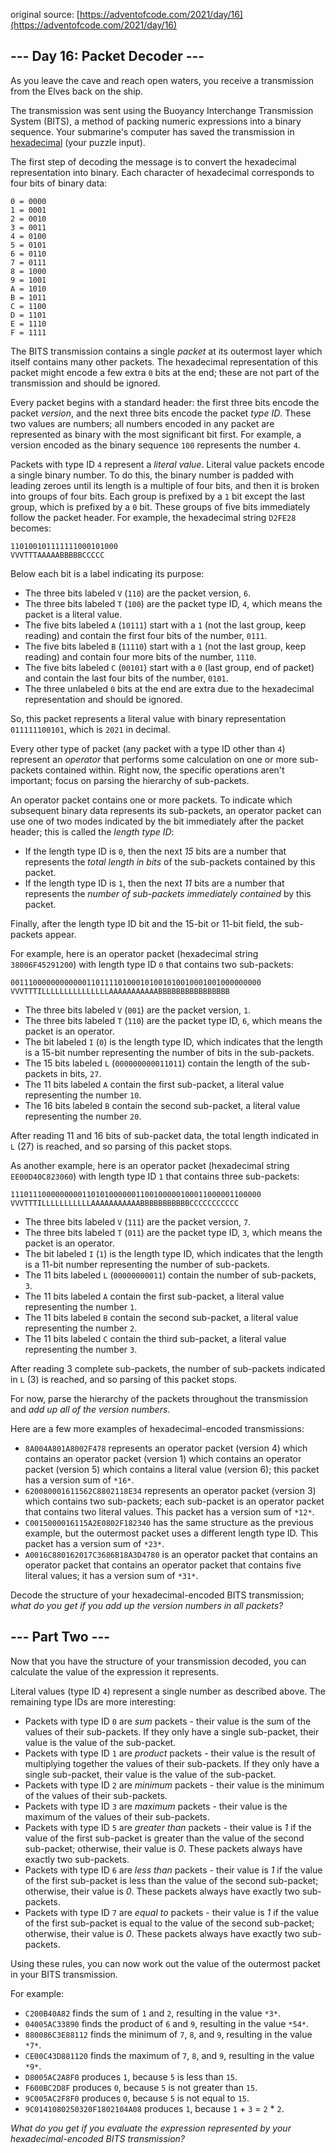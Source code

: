 original source: [https://adventofcode.com/2021/day/16](https://adventofcode.com/2021/day/16)
## --- Day 16: Packet Decoder ---
As you leave the cave and reach open waters, you receive a transmission from the Elves back on the ship.

The transmission was sent using the Buoyancy Interchange Transmission System (BITS), a method of packing numeric expressions into a binary sequence. Your submarine's computer has saved the transmission in [hexadecimal](https://en.wikipedia.org/wiki/Hexadecimal) (your puzzle input).

The first step of decoding the message is to convert the hexadecimal representation into binary. Each character of hexadecimal corresponds to four bits of binary data:

```
0 = 0000
1 = 0001
2 = 0010
3 = 0011
4 = 0100
5 = 0101
6 = 0110
7 = 0111
8 = 1000
9 = 1001
A = 1010
B = 1011
C = 1100
D = 1101
E = 1110
F = 1111
```

The BITS transmission contains a single *packet* at its outermost layer which itself contains many other packets. The hexadecimal representation of this packet might encode a few extra `0` bits at the end; these are not part of the transmission and should be ignored.

Every packet begins with a standard header: the first three bits encode the packet *version*, and the next three bits encode the packet *type ID*. These two values are numbers; all numbers encoded in any packet are represented as binary with the most significant bit first. For example, a version encoded as the binary sequence `100` represents the number `4`.

Packets with type ID `4` represent a *literal value*. Literal value packets encode a single binary number. To do this, the binary number is padded with leading zeroes until its length is a multiple of four bits, and then it is broken into groups of four bits. Each group is prefixed by a `1` bit except the last group, which is prefixed by a `0` bit. These groups of five bits immediately follow the packet header. For example, the hexadecimal string `D2FE28` becomes:

```
110100101111111000101000
VVVTTTAAAAABBBBBCCCCC
```

Below each bit is a label indicating its purpose:


 - The three bits labeled `V` (`110`) are the packet version, `6`.
 - The three bits labeled `T` (`100`) are the packet type ID, `4`, which means the packet is a literal value.
 - The five bits labeled `A` (`10111`) start with a `1` (not the last group, keep reading) and contain the first four bits of the number, `0111`.
 - The five bits labeled `B` (`11110`) start with a `1` (not the last group, keep reading) and contain four more bits of the number, `1110`.
 - The five bits labeled `C` (`00101`) start with a `0` (last group, end of packet) and contain the last four bits of the number, `0101`.
 - The three unlabeled `0` bits at the end are extra due to the hexadecimal representation and should be ignored.

So, this packet represents a literal value with binary representation `011111100101`, which is `2021` in decimal.

Every other type of packet (any packet with a type ID other than `4`) represent an *operator* that performs some calculation on one or more sub-packets contained within. Right now, the specific operations aren't important; focus on parsing the hierarchy of sub-packets.

An operator packet contains one or more packets. To indicate which subsequent binary data represents its sub-packets, an operator packet can use one of two modes indicated by the bit immediately after the packet header; this is called the *length type ID*:


 - If the length type ID is `0`, then the next *15* bits are a number that represents the *total length in bits* of the sub-packets contained by this packet.
 - If the length type ID is `1`, then the next *11* bits are a number that represents the *number of sub-packets immediately contained* by this packet.

Finally, after the length type ID bit and the 15-bit or 11-bit field, the sub-packets appear.

For example, here is an operator packet (hexadecimal string `38006F45291200`) with length type ID `0` that contains two sub-packets:

```
00111000000000000110111101000101001010010001001000000000
VVVTTTILLLLLLLLLLLLLLLAAAAAAAAAAABBBBBBBBBBBBBBBB
```


 - The three bits labeled `V` (`001`) are the packet version, `1`.
 - The three bits labeled `T` (`110`) are the packet type ID, `6`, which means the packet is an operator.
 - The bit labeled `I` (`0`) is the length type ID, which indicates that the length is a 15-bit number representing the number of bits in the sub-packets.
 - The 15 bits labeled `L` (`000000000011011`) contain the length of the sub-packets in bits, `27`.
 - The 11 bits labeled `A` contain the first sub-packet, a literal value representing the number `10`.
 - The 16 bits labeled `B` contain the second sub-packet, a literal value representing the number `20`.

After reading 11 and 16 bits of sub-packet data, the total length indicated in `L` (27) is reached, and so parsing of this packet stops.

As another example, here is an operator packet (hexadecimal string `EE00D40C823060`) with length type ID `1` that contains three sub-packets:

```
11101110000000001101010000001100100000100011000001100000
VVVTTTILLLLLLLLLLLAAAAAAAAAAABBBBBBBBBBBCCCCCCCCCCC
```


 - The three bits labeled `V` (`111`) are the packet version, `7`.
 - The three bits labeled `T` (`011`) are the packet type ID, `3`, which means the packet is an operator.
 - The bit labeled `I` (`1`) is the length type ID, which indicates that the length is a 11-bit number representing the number of sub-packets.
 - The 11 bits labeled `L` (`00000000011`) contain the number of sub-packets, `3`.
 - The 11 bits labeled `A` contain the first sub-packet, a literal value representing the number `1`.
 - The 11 bits labeled `B` contain the second sub-packet, a literal value representing the number `2`.
 - The 11 bits labeled `C` contain the third sub-packet, a literal value representing the number `3`.

After reading 3 complete sub-packets, the number of sub-packets indicated in `L` (3) is reached, and so parsing of this packet stops.

For now, parse the hierarchy of the packets throughout the transmission and *add up all of the version numbers*.

Here are a few more examples of hexadecimal-encoded transmissions:


 - `8A004A801A8002F478` represents an operator packet (version 4) which contains an operator packet (version 1) which contains an operator packet (version 5) which contains a literal value (version 6); this packet has a version sum of `*16*`.
 - `620080001611562C8802118E34` represents an operator packet (version 3) which contains two sub-packets; each sub-packet is an operator packet that contains two literal values. This packet has a version sum of `*12*`.
 - `C0015000016115A2E0802F182340` has the same structure as the previous example, but the outermost packet uses a different length type ID. This packet has a version sum of `*23*`.
 - `A0016C880162017C3686B18A3D4780` is an operator packet that contains an operator packet that contains an operator packet that contains five literal values; it has a version sum of `*31*`.

Decode the structure of your hexadecimal-encoded BITS transmission; *what do you get if you add up the version numbers in all packets?*


## --- Part Two ---
Now that you have the structure of your transmission decoded, you can calculate the value of the expression it represents.

Literal values (type ID `4`) represent a single number as described above. The remaining type IDs are more interesting:


 - Packets with type ID `0` are *sum* packets - their value is the sum of the values of their sub-packets. If they only have a single sub-packet, their value is the value of the sub-packet.
 - Packets with type ID `1` are *product* packets - their value is the result of multiplying together the values of their sub-packets. If they only have a single sub-packet, their value is the value of the sub-packet.
 - Packets with type ID `2` are *minimum* packets - their value is the minimum of the values of their sub-packets.
 - Packets with type ID `3` are *maximum* packets - their value is the maximum of the values of their sub-packets.
 - Packets with type ID `5` are *greater than* packets - their value is *1* if the value of the first sub-packet is greater than the value of the second sub-packet; otherwise, their value is *0*. These packets always have exactly two sub-packets.
 - Packets with type ID `6` are *less than* packets - their value is *1* if the value of the first sub-packet is less than the value of the second sub-packet; otherwise, their value is *0*. These packets always have exactly two sub-packets.
 - Packets with type ID `7` are *equal to* packets - their value is *1* if the value of the first sub-packet is equal to the value of the second sub-packet; otherwise, their value is *0*. These packets always have exactly two sub-packets.

Using these rules, you can now work out the value of the outermost packet in your BITS transmission.

For example:


 - `C200B40A82` finds the sum of `1` and `2`, resulting in the value `*3*`.
 - `04005AC33890` finds the product of `6` and `9`, resulting in the value `*54*`.
 - `880086C3E88112` finds the minimum of `7`, `8`, and `9`, resulting in the value `*7*`.
 - `CE00C43D881120` finds the maximum of `7`, `8`, and `9`, resulting in the value `*9*`.
 - `D8005AC2A8F0` produces `1`, because `5` is less than `15`.
 - `F600BC2D8F` produces `0`, because `5` is not greater than `15`.
 - `9C005AC2F8F0` produces `0`, because `5` is not equal to `15`.
 - `9C0141080250320F1802104A08` produces `1`, because `1` + `3` = `2` * `2`.

*What do you get if you evaluate the expression represented by your hexadecimal-encoded BITS transmission?*


